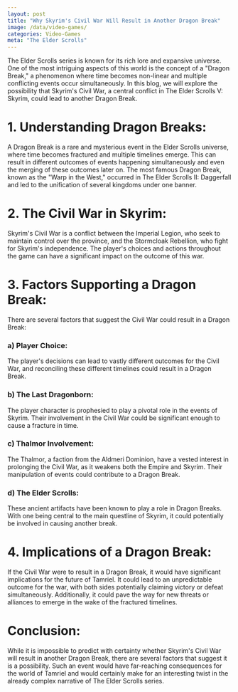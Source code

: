 ```yaml
---
layout: post
title: "Why Skyrim's Civil War Will Result in Another Dragon Break"
image: /data/video-games/
categories: Video-Games
meta: "The Elder Scrolls"
---
```


The Elder Scrolls series is known for its rich lore and expansive universe. One of the most intriguing aspects of this world is the concept of a "Dragon Break," a phenomenon where time becomes non-linear and multiple conflicting events occur simultaneously. In this blog, we will explore the possibility that Skyrim's Civil War, a central conflict in The Elder Scrolls V: Skyrim, could lead to another Dragon Break.

# 1. Understanding Dragon Breaks:

A Dragon Break is a rare and mysterious event in the Elder Scrolls universe, where time becomes fractured and multiple timelines emerge. This can result in different outcomes of events happening simultaneously and even the merging of these outcomes later on. The most famous Dragon Break, known as the "Warp in the West," occurred in The Elder Scrolls II: Daggerfall and led to the unification of several kingdoms under one banner.

# 2. The Civil War in Skyrim:

Skyrim's Civil War is a conflict between the Imperial Legion, who seek to maintain control over the province, and the Stormcloak Rebellion, who fight for Skyrim's independence. The player's choices and actions throughout the game can have a significant impact on the outcome of this war.

# 3. Factors Supporting a Dragon Break:

There are several factors that suggest the Civil War could result in a Dragon Break:

### a) Player Choice: 
The player's decisions can lead to vastly different outcomes for the Civil War, and reconciling these different timelines could result in a Dragon Break.

### b) The Last Dragonborn: 
The player character is prophesied to play a pivotal role in the events of Skyrim. Their involvement in the Civil War could be significant enough to cause a fracture in time.

### c) Thalmor Involvement: 
The Thalmor, a faction from the Aldmeri Dominion, have a vested interest in prolonging the Civil War, as it weakens both the Empire and Skyrim. Their manipulation of events could contribute to a Dragon Break.

### d) The Elder Scrolls: 
These ancient artifacts have been known to play a role in Dragon Breaks. With one being central to the main questline of Skyrim, it could potentially be involved in causing another break.

# 4. Implications of a Dragon Break:

If the Civil War were to result in a Dragon Break, it would have significant implications for the future of Tamriel. It could lead to an unpredictable outcome for the war, with both sides potentially claiming victory or defeat simultaneously. Additionally, it could pave the way for new threats or alliances to emerge in the wake of the fractured timelines.

# Conclusion:

While it is impossible to predict with certainty whether Skyrim's Civil War will result in another Dragon Break, there are several factors that suggest it is a possibility. Such an event would have far-reaching consequences for the world of Tamriel and would certainly make for an interesting twist in the already complex narrative of The Elder Scrolls series.